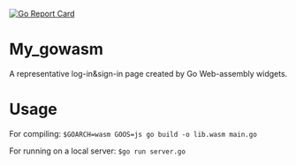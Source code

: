 [![Go Report Card](https://goreportcard.com/badge/github.com/ssghost/My_gowasm)](https://goreportcard.com/report/github.com/ssghost/My_gowasm)
# My_gowasm
A representative log-in&sign-in page created by Go Web-assembly widgets.
# Usage
For compiling: `$GOARCH=wasm GOOS=js go build -o lib.wasm main.go`

For running on a local server: `$go run server.go`
